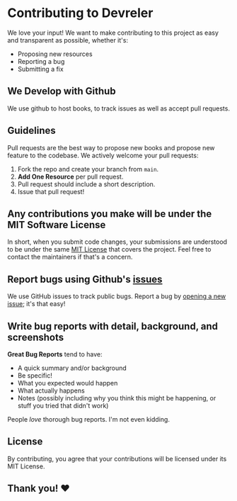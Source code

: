 # Contributing to Devreler
We love your input! We want to make contributing to this project as easy and transparent as possible, whether it's:

- Proposing new resources
- Reporting a bug
- Submitting a fix

## We Develop with Github
We use github to host books, to track issues as well as accept pull requests.

## Guidelines
Pull requests are the best way to propose new books and propose new feature to the codebase. We actively welcome your pull requests:

1. Fork the repo and create your branch from `main`.
2. **Add One Resource** per pull request.
3. Pull request should include a short description. 
4. Issue that pull request!

## Any contributions you make will be under the MIT Software License
In short, when you submit code changes, your submissions are understood to be under the same [MIT License](http://choosealicense.com/licenses/mit/) that covers the project. Feel free to contact the maintainers if that's a concern.

## Report bugs using Github's [issues](https://github.com/rohitg00/devreler/issues)
We use GitHub issues to track public bugs. Report a bug by [opening a new issue](https://github.com/rohitg00/devreler/issues); it's that easy!

## Write bug reports with detail, background, and screenshots

**Great Bug Reports** tend to have:

- A quick summary and/or background
- Be specific!
- What you expected would happen
- What actually happens
- Notes (possibly including why you think this might be happening, or stuff you tried that didn't work)

People *love* thorough bug reports. I'm not even kidding.


## License
By contributing, you agree that your contributions will be licensed under its MIT License.

## Thank you! ❤️
